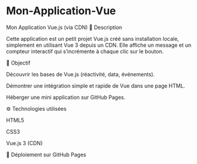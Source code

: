 # Mon-Application-Vue
Mon Application Vue.js (via CDN)
📖 Description

Cette application est un petit projet Vue.js créé sans installation locale, simplement en utilisant Vue 3 depuis un CDN.
Elle affiche un message et un compteur interactif qui s’incrémente à chaque clic sur le bouton.

🧠 Objectif

Découvrir les bases de Vue.js (réactivité, data, événements).

Démontrer une intégration simple et rapide de Vue dans une page HTML.

Héberger une mini application sur GitHub Pages.

⚙️ Technologies utilisées

HTML5

CSS3

Vue.js 3 (CDN)

🚀 Déploiement sur GitHub Pages